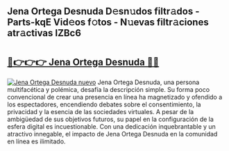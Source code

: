 ## Jena Ortega Desnuda D𝚎sn𝚞dos filtr𝚊dos - Parts-kqE Vid𝚎os f𝚘tos - N𝚞evas filtr𝚊ciones atr𝚊ctivas IZBc6

# <h2><a href="http://mb8t29.tromn.icu/?c=Jena+Ortega+Desnuda">🔗👉👉👉 Jena Ortega Desnuda 🔗🔗</a></h2>

[![Jena Ortega Desnuda nuevo](https://i.imgur.com/pEAQMta.gif)](http://mb8t29.tromn.icu/?c=Jena+Ortega+Desnuda)
Jena Ortega Desnuda, una persona multifacética y polémica, desafía la descripción simple. Su forma poco convencional de crear una presencia en línea ha magnetizado y ofendido a los espectadores, encendiendo debates sobre el consentimiento, la privacidad y la esencia de las sociedades virtuales. A pesar de la ambigüedad de sus objetivos futuros, su papel en la configuración de la esfera digital es incuestionable. Con una dedicación inquebrantable y un atractivo innegable, el impacto de Jena Ortega Desnuda en la comunidad en línea es ilimitado.
